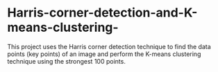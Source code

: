 # Harris-corner-detection-and-K-means-clustering-
This project uses the Harris corner detection technique to find the data points (key points) of an image and perform the K-means clustering technique using the strongest 100 points.
